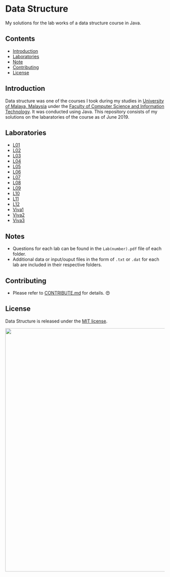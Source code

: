 # Data Structure
My solutions for the lab works of a data structure course in Java.

## Contents
- [Introduction](#Introduction)
- [Laboratories](#Laboratories)
- [Note](#Note)
- [Contributing](#Contributing)
- [License](#License)

## Introduction
Data structure was one of the courses I took during my studies in [University of Malaya, Malaysia][1] under the [Faculty of Computer Science and Information Technology][2]. It was conducted using Java. This repository consists of my solutions on the labaratories of the course as of June 2019.

## Laboratories
- [L01](./L01)
- [L02](./L02)
- [L03](./L03)
- [L04](./L04)
- [L05](./L05)
- [L06](./L06)
- [L07](./L07)
- [L08](./L08)
- [L09](./L09)
- [L10](./L10)
- [L11](./L11)
- [L12](./L12)
- [Viva1](./Viva1)
- [Viva2](./Viva2)
- [Viva3](./Viva3)

## Notes
- Questions for each lab can be found in the `Lab(number).pdf` file of each folder.
- Additional data or input/ouput files in the form of `.txt` or `.dat` for each lab are included in their respective folders.

## Contributing
- Please refer to [CONTRIBUTE.md](./CONTRIBUTE.md) for details. :heart_eyes:

## License
Data Structure is released under the [MIT license](./LICENSE).

[1]: https://www.um.edu.my/
[2]: http://www.fsktm.um.edu.my/

<p align="center">
  <img width="768" height="768" src="https://diylogodesigns.com/wp-content/uploads/2017/07/java-logo-vector-768x768.png">
</p>
